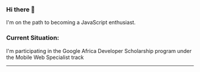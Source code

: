 ### Hi there 👋
I'm on the path to becoming a JavaScript enthusiast.

### Current Situation:
I'm participating in the Google Africa Developer Scholarship program under the Mobile Web Specialist track

<hr>

<!--![Github stats](https://github-readme-stats.vercel.app/api?username=Zwelc&show_icons=true) -->
<!--
[<img src='https://cdn.jsdelivr.net/npm/simple-icons@3.0.1/icons/github.svg' alt='github' height='40'>](https://github.com/Zwelc)  [<img src='https://cdn.jsdelivr.net/npm/simple-icons@3.0.1/icons/dev-dot-to.svg' alt='dev' height='40'>](https://dev.to/@zwelc_)  [<img src='https://cdn.jsdelivr.net/npm/simple-icons@3.0.1/icons/linkedin.svg' alt='linkedin' height='40'>](https://www.linkedin.com/in/zwelc/)  [<img src='https://cdn.jsdelivr.net/npm/simple-icons@3.0.1/icons/twitter.svg' alt='twitter' height='40'>](https://twitter.com/@zwelc_)  
--->
